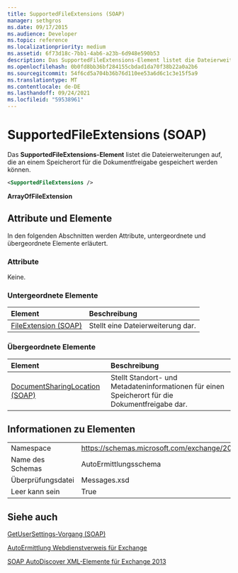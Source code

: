```yaml
---
title: SupportedFileExtensions (SOAP)
manager: sethgros
ms.date: 09/17/2015
ms.audience: Developer
ms.topic: reference
ms.localizationpriority: medium
ms.assetid: 6f73d18c-7bb1-4ab6-a23b-6d948e590b53
description: Das SupportedFileExtensions-Element listet die Dateierweiterungen auf, die an einem Speicherort für die Dokumentfreigabe gespeichert werden können.
ms.openlocfilehash: 0b0fd8bb36bf284155cbdad1da70f38b22a0a2b6
ms.sourcegitcommit: 54f6cd5a704b36b76d110ee53a6d6c1c3e15f5a9
ms.translationtype: MT
ms.contentlocale: de-DE
ms.lasthandoff: 09/24/2021
ms.locfileid: "59538961"
---
```

# <a name="supportedfileextensions-soap"></a>SupportedFileExtensions (SOAP)

Das **SupportedFileExtensions-Element** listet die Dateierweiterungen auf, die an einem Speicherort für die Dokumentfreigabe gespeichert werden können. 
  
```XML
<SupportedFileExtensions /> 
```

 **ArrayOfFileExtension**
## <a name="attributes-and-elements"></a>Attribute und Elemente

In den folgenden Abschnitten werden Attribute, untergeordnete und übergeordnete Elemente erläutert.
  
### <a name="attributes"></a>Attribute

Keine.
  
### <a name="child-elements"></a>Untergeordnete Elemente

|**Element**|**Beschreibung**|
|:-----|:-----|
|[FileExtension (SOAP)](fileextension-soap.md) <br/> |Stellt eine Dateierweiterung dar.  <br/> |
   
### <a name="parent-elements"></a>Übergeordnete Elemente

|**Element**|**Beschreibung**|
|:-----|:-----|
|[DocumentSharingLocation (SOAP)](documentsharinglocation-soap.md) <br/> |Stellt Standort- und Metadateninformationen für einen Speicherort für die Dokumentfreigabe dar.  <br/> |
   
## <a name="element-information"></a>Informationen zu Elementen

|||
|:-----|:-----|
|Namespace  <br/> |https://schemas.microsoft.com/exchange/2010/Autodiscover  <br/> |
|Name des Schemas  <br/> |AutoErmittlungsschema  <br/> |
|Überprüfungsdatei  <br/> |Messages.xsd  <br/> |
|Leer kann sein  <br/> |True  <br/> |
   
## <a name="see-also"></a>Siehe auch



[GetUserSettings-Vorgang (SOAP)](getusersettings-operation-soap.md)


[AutoErmittlung Webdienstverweis für Exchange](autodiscover-web-service-reference-for-exchange.md)
  
[SOAP AutoDiscover XML-Elemente für Exchange 2013](soap-autodiscover-xml-elements-for-exchange-2013.md)

